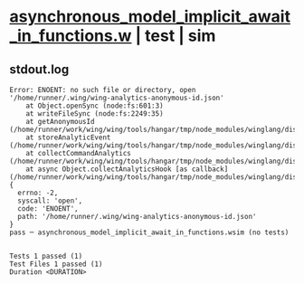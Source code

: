 # [asynchronous_model_implicit_await_in_functions.w](../../../../../examples/tests/valid/asynchronous_model_implicit_await_in_functions.w) | test | sim

## stdout.log
```log
Error: ENOENT: no such file or directory, open '/home/runner/.wing/wing-analytics-anonymous-id.json'
    at Object.openSync (node:fs:601:3)
    at writeFileSync (node:fs:2249:35)
    at getAnonymousId (/home/runner/work/wing/wing/tools/hangar/tmp/node_modules/winglang/dist/analytics/storage.js:66:32)
    at storeAnalyticEvent (/home/runner/work/wing/wing/tools/hangar/tmp/node_modules/winglang/dist/analytics/storage.js:49:25)
    at collectCommandAnalytics (/home/runner/work/wing/wing/tools/hangar/tmp/node_modules/winglang/dist/analytics/collect.js:37:45)
    at async Object.collectAnalyticsHook [as callback] (/home/runner/work/wing/wing/tools/hangar/tmp/node_modules/winglang/dist/cli.js:60:37) {
  errno: -2,
  syscall: 'open',
  code: 'ENOENT',
  path: '/home/runner/.wing/wing-analytics-anonymous-id.json'
}
pass ─ asynchronous_model_implicit_await_in_functions.wsim (no tests)
 
 
Tests 1 passed (1)
Test Files 1 passed (1)
Duration <DURATION>
```

